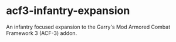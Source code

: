 # acf3-infantry-expansion
An infantry focused expansion to the Garry's Mod Armored Combat Framework 3 (ACF-3) addon.
